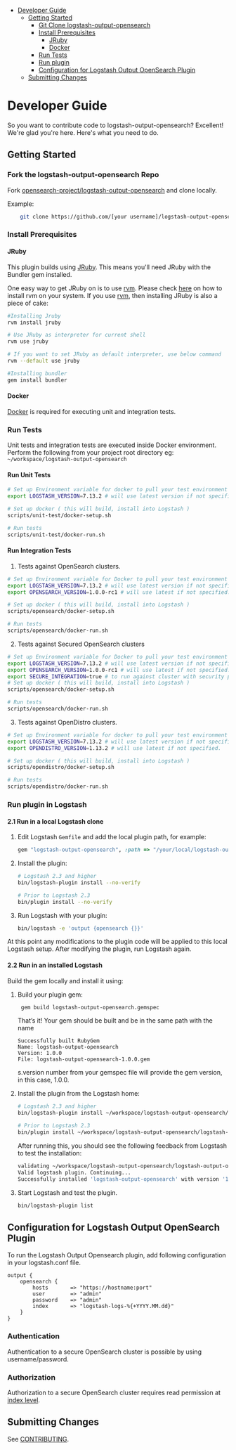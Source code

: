 - [Developer Guide](#developer-guide)
    - [Getting Started](#getting-started)
        - [Git Clone logstash-output-opensearch](#git-clone-logstash-output-opensearch-repo)
        - [Install Prerequisites](#install-prerequisites)
            - [JRuby](#JRuby)
            - [Docker](#docker)
        - [Run Tests](#run-tests)
        - [Run plugin](#run-plugin-in-logstash)
        - [Configuration for Logstash Output OpenSearch Plugin](#configuration-for-logstash-output-opensearch-plugin)
    - [Submitting Changes](#submitting-changes)

# Developer Guide

So you want to contribute code to logstash-output-opensearch? Excellent! We're glad you're here. Here's what you need to do.

## Getting Started

### Fork the logstash-output-opensearch Repo

Fork [opensearch-project/logstash-output-opensearch](https://github.com/opensearch-project/logstash-output-opensearch) and clone locally.

Example:
```bash
    git clone https://github.com/[your username]/logstash-output-opensearch.git.
```

### Install Prerequisites

#### JRuby

This plugin builds using [JRuby](https://www.jruby.org/). This means you'll need JRuby with the Bundler gem installed.

One easy way to get JRuby on is to use [rvm](https://rvm.io/rvm). Please check [here](https://rvm.io/rvm/install) on how to install rvm on your system. 
If you use [rvm](https://rvm.io/rvm), then installing JRuby is also a piece of cake:
```bash
#Installing Jruby
rvm install jruby

# Use JRuby as interpreter for current shell
rvm use jruby

# If you want to set JRuby as default interpreter, use below command
rvm --default use jruby

#Installing bundler
gem install bundler
```

#### Docker

[Docker](https://docs.docker.com/install/) is required for executing unit and integration tests.

### Run Tests

Unit tests and integration tests are executed inside Docker environment. 
Perform the following from your project root directory eg: `~/workspace/logstash-output-opensearch`

#### Run Unit Tests

```bash
# Set up Environment variable for docker to pull your test environment
export LOGSTASH_VERSION=7.13.2 # will use latest version if not specified.

# Set up docker ( this will build, install into Logstash )
scripts/unit-test/docker-setup.sh

# Run tests
scripts/unit-test/docker-run.sh
```

#### Run Integration Tests
1. Tests against OpenSearch clusters.

```bash
# Set up Environment variable for Docker to pull your test environment
export LOGSTASH_VERSION=7.13.2 # will use latest version if not specified.
export OPENSEARCH_VERSION=1.0.0-rc1 # will use latest if not specified.

# Set up docker ( this will build, install into Logstash )
scripts/opensearch/docker-setup.sh

# Run tests
scripts/opensearch/docker-run.sh
```

2. Tests against Secured OpenSearch clusters

```bash
# Set up Environment variable for Docker to pull your test environment
export LOGSTASH_VERSION=7.13.2 # will use latest version if not specified.
export OPENSEARCH_VERSION=1.0.0-rc1 # will use latest if not specified.
export SECURE_INTEGRATION=true # to run against cluster with security plugin
# Set up docker ( this will build, install into Logstash )
scripts/opensearch/docker-setup.sh

# Run tests
scripts/opensearch/docker-run.sh
```

3. Tests against OpenDistro clusters.

```bash
# Set up Environment variable for docker to pull your test environment
export LOGSTASH_VERSION=7.13.2 # will use latest version if not specified.
export OPENDISTRO_VERSION=1.13.2 # will use latest if not specified.

# Set up docker ( this will build, install into Logstash )
scripts/opendistro/docker-setup.sh

# Run tests
scripts/opendistro/docker-run.sh
```

### Run plugin in Logstash

#### 2.1 Run in a local Logstash clone

1. Edit Logstash `Gemfile` and add the local plugin path, for example:

   ```ruby
   gem "logstash-output-opensearch", :path => "/your/local/logstash-output-opensearch"
   ```

2. Install the plugin:

   ```sh
   # Logstash 2.3 and higher
   bin/logstash-plugin install --no-verify

   # Prior to Logstash 2.3
   bin/plugin install --no-verify
   ```

3. Run Logstash with your plugin:

   ```sh
   bin/logstash -e 'output {opensearch {}}'
   ```

At this point any modifications to the plugin code will be applied to this local Logstash setup. After modifying the plugin, run Logstash again.

#### 2.2 Run in an installed Logstash

Build the gem locally and install it using:

1. Build your plugin gem:

   ```sh
    gem build logstash-output-opensearch.gemspec
   ```
   That’s it! Your gem should be built and be in the same path with the name
    ```
    Successfully built RubyGem
    Name: logstash-output-opensearch
    Version: 1.0.0
    File: logstash-output-opensearch-1.0.0.gem
    ```
   s.version number from your gemspec file will provide the gem version, in this case, 1.0.0.


2. Install the plugin from the Logstash home:

   ```sh
   # Logstash 2.3 and higher
   bin/logstash-plugin install ~/workspace/logstash-output-opensearch/logstash-output-opensearch-1.0.0.gem

   # Prior to Logstash 2.3
   bin/plugin install ~/workspace/logstash-output-opensearch/logstash-output-opensearch-1.0.0.gem
   ```
   
   After running this, you should see the following feedback from Logstash to test the installation:
    ```bash
    validating ~/workspace/logstash-output-opensearch/logstash-output-opensearch-1.0.0.gem >= 0
    Valid logstash plugin. Continuing...
    Successfully installed 'logstash-output-opensearch' with version '1.0.0' 
   ```

3. Start Logstash and test the plugin.

    ```bash
   bin/logstash-plugin list 
   ```

## Configuration for Logstash Output OpenSearch Plugin

To run the Logstash Output Opensearch plugin, add following configuration in your logstash.conf file.

```
output {
    opensearch {
        hosts       => "https://hostname:port"
        user        => "admin"
        password    => "admin"
        index       => "logstash-logs-%{+YYYY.MM.dd}"
    }
}
```

### Authentication
Authentication to a secure OpenSearch cluster is possible by using username/password.

### Authorization

Authorization to a secure OpenSearch cluster requires read permission at [index level](https://docs-beta.opensearch.org/security-plugin/access-control/default-action-groups/#index-level).

## Submitting Changes

See [CONTRIBUTING](CONTRIBUTING.md).
